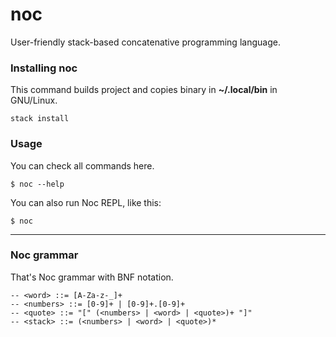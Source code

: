 # noc

User-friendly stack-based concatenative programming language.

### Installing noc
This command builds project and copies binary in **~/.local/bin** in GNU/Linux.
```
stack install
```

### Usage
You can check all commands here.
```
$ noc --help
```

You can also run Noc REPL, like this:
```
$ noc
```

---

### Noc grammar
That's Noc grammar with BNF notation.
```bnf
-- <word> ::= [A-Za-z-_]+
-- <numbers> ::= [0-9]+ | [0-9]+.[0-9]+
-- <quote> ::= "[" (<numbers> | <word> | <quote>)+ "]"
-- <stack> ::= (<numbers> | <word> | <quote>)*
```

